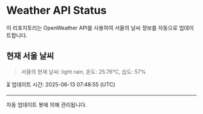 
# Weather API Status

이 리포지토리는 OpenWeather API를 사용하여 서울의 날씨 정보를 자동으로 업데이트합니다.

## 현재 서울 날씨
> 서울의 현재 날씨: light rain, 온도: 25.76°C, 습도: 57%

⏳ 업데이트 시간: 2025-06-13 07:48:55 (UTC)

---
자동 업데이트 봇에 의해 관리됩니다.

